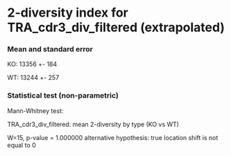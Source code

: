 


# 2-diversity index for TRA_cdr3_div_filtered (extrapolated)

### Mean and standard error

KO: 13356 +- 184

WT: 13244 +- 257

### Statistical test (non-parametric)

Mann-Whitney test:

 TRA_cdr3_div_filtered: mean 2-diversity by type (KO vs WT)

W=15, p-value = 1.000000
alternative hypothesis: true location shift is not equal to 0


